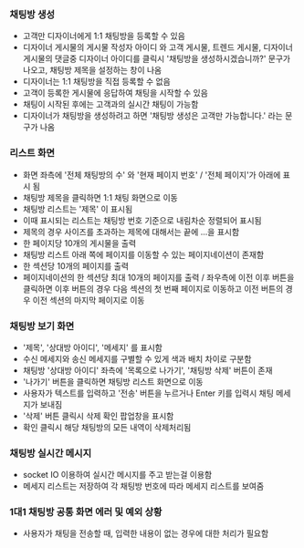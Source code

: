 ### 채팅방 생성

- 고객만 디자이너에게 1:1 채팅방을 등록할 수 있음
- 디자이너 게시물의 게시물 작성자 아이디 와 고객 게시물, 트렌드 게시물, 디자이너 게시물의 댓글중 디자이너 아이디를 클릭시 '채팅방을 생성하시겠습니까?' 문구가 나오고, 채팅방 제목을 설정하는 창이 나옴
- 디자이너는 1:1 채팅방을 직접 등록할 수 없음
- 고객이 등록한 게시물에 응답하여 채팅을 시작할 수 있음
- 채팅이 시작된 후에는 고객과의 실시간 채팅이 가능함
- 디자이너가 채팅방을 생성하려고 하면 '채팅방 생성은 고객만 가능합니다.' 라는 문구가 나옴

### 리스트 화면

- 화면 좌측에 '전체 채팅방의 수' 와  '현재 페이지 번호' / '전체 페이지'가 아래에 표시 됨
- 채팅방 제목을  클릭하면 1:1 채팅 화면으로 이동
- 채팅방 리스트는 '제목' 이 표시됨
- 이때 표시되는 리스트는 채팅방 번호 기준으로 내림차순 정렬되어 표시됨
- 제목의 경우 사이즈를 초과하는 제목에 대해서는 끝에 ...을 표시함
- 한 페이지당 10개의 게시물을 출력
- 채팅방 리스트 아래 쪽에 페이지를 이동할 수 있는 페이지네이션이 존재함
- 한 섹션당 10개의 페이지를 출력
- 페이지네이션의 한 섹션당 최대 10개의 페이지를 출력 / 좌우측에 이전 이후 버튼을 클릭하면 이후 버튼의 경우 다음 섹션의 첫 번째 페이지로 이동하고
  이전 버튼의 경우 이전 섹션의 마지막 페이지로 이동

### 채팅방 보기 화면

- '제목', '상대방 아이디', '메세지' 를 표시함
- 수신 메세지와 송신 메세지를 구별할 수 있게 색과 배치 차이로 구분함
- 채팅방 '상대방 아이디' 좌측에 '목록으로 나가기', '채팅방 삭제' 버튼이 존재
- '나가기' 버튼을 클릭하면 채팅방 리스트 화면으로 이동
- 사용자가 텍스트를 입력하고 '전송' 버튼을 누르거나 Enter 키를 입력시 채팅 메세지가 보내짐
- '삭제' 버튼 클릭시 삭제 확인 팝업창을 표시함
- 확인 클릭시 해당 채팅방의 모든 내역이 삭제처리됨

### 채팅방 실시간 메시지

- socket IO 이용하여 실시간 메시지를 주고 받는걸 이용함
- 메세지 리스트는 저장하여 각 채팅방 번호에 따라 메세지 리스트를 보여줌

### 1대1 채팅방 공통 화면  에러 및 예외 상황

- 사용자가 채팅을 전송할 때, 입력한 내용이 없는 경우에 대한 처리가 필요함